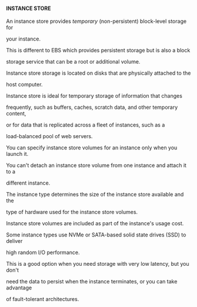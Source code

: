 #### INSTANCE STORE


An instance store provides _temporary_ (non-persistent) block-level storage for

your instance.


This is different to EBS which provides persistent storage but is also a block

storage service that can be a root or additional volume.


Instance store storage is located on disks that are physically attached to the

host computer.


Instance store is ideal for temporary storage of information that changes

frequently, such as buffers, caches, scratch data, and other temporary content,

or for data that is replicated across a fleet of instances, such as a

load-balanced pool of web servers.


You can specify instance store volumes for an instance only when you launch it.


You can't detach an instance store volume from one instance and attach it to a

different instance.


The instance type determines the size of the instance store available and the

type of hardware used for the instance store volumes.


Instance store volumes are included as part of the instance's usage cost.


Some instance types use NVMe or SATA-based solid state drives (SSD) to deliver

high random I/O performance.


This is a good option when you need storage with very low latency, but you don't

need the data to persist when the instance terminates, or you can take advantage

of fault-tolerant architectures.

